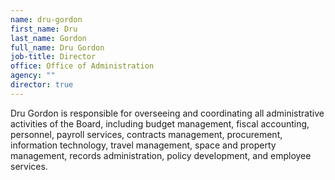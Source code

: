 ```yaml
---
name: dru-gordon
first_name: Dru
last_name: Gordon
full_name: Dru Gordon
job-title: Director
office: Office of Administration
agency: ""
director: true
---
```

D﻿ru Gordon is responsible for overseeing and coordinating all administrative activities of the Board, including budget management, fiscal accounting, personnel, payroll services, contracts management, procurement, information technology, travel management, space and property management, records administration, policy development, and employee services.
